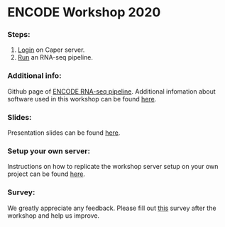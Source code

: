 # ENCODE Workshop 2020

### Steps:

1) [Login](login.md) on Caper server.
2) [Run](run.md) an RNA-seq pipeline.

### Additional info:

Github page of [ENCODE RNA-seq pipeline](https://github.com/ENCODE-DCC/rna-seq-pipeline).
Additional infomation about software used in this workshop can be found [here](software_information.md).

### Slides:

Presentation slides can be found [here](https://drive.google.com/file/d/1NoZOqnPjmpvZYB0SbHzMKZgOgTKuz4P8/view).

### Setup your own server:

Instructions on how to replicate the workshop server setup on your own project can be found [here](dev.md).

### Survey:

We greatly appreciate any feedback. Please fill out [this](https://forms.gle/iw37LuwYkfyZUwS49) survey after the workshop and help us improve.

